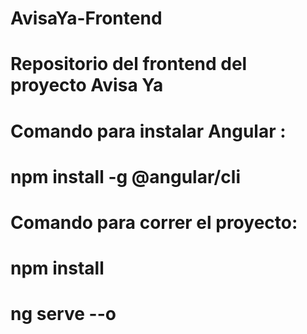 # AvisaYa-Frontend
# Repositorio del frontend del proyecto Avisa Ya

# Comando para instalar Angular :
# npm install -g @angular/cli

# Comando para correr el proyecto: 
# npm install
# ng serve --o

